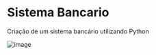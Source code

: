 # Sistema Bancario

Criação de um sistema bancário utilizando Python

![image](https://github.com/elimarmcd/sistema_bancario_2/assets/157633420/e087a7c5-db89-4562-bf31-a902117c6c5c)
